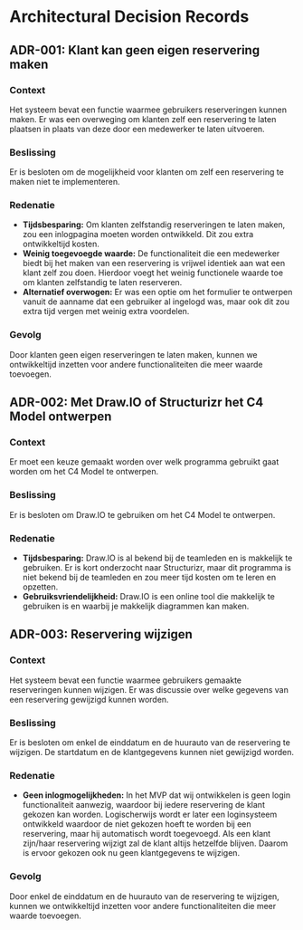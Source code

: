 ﻿# Architectural Decision Records

## ADR-001: Klant kan geen eigen reservering maken

### Context
Het systeem bevat een functie waarmee gebruikers reserveringen kunnen maken. Er was een overweging om klanten zelf een reservering te laten plaatsen in plaats van deze door een medewerker te laten uitvoeren.

### Beslissing
Er is besloten om de mogelijkheid voor klanten om zelf een reservering te maken niet te implementeren.

### Redenatie
- **Tijdsbesparing:** Om klanten zelfstandig reserveringen te laten maken, zou een inlogpagina moeten worden ontwikkeld. Dit zou extra ontwikkeltijd kosten.
- **Weinig toegevoegde waarde:** De functionaliteit die een medewerker biedt bij het maken van een reservering is vrijwel identiek aan wat een klant zelf zou doen. Hierdoor voegt het weinig functionele waarde toe om klanten zelfstandig te laten reserveren.
- **Alternatief overwogen:** Er was een optie om het formulier te ontwerpen vanuit de aanname dat een gebruiker al ingelogd was, maar ook dit zou extra tijd vergen met weinig extra voordelen.

### Gevolg
Door klanten geen eigen reserveringen te laten maken, kunnen we ontwikkeltijd inzetten voor andere functionaliteiten die meer waarde toevoegen.

## ADR-002: Met Draw.IO of Structurizr het C4 Model ontwerpen

### Context
Er moet een keuze gemaakt worden over welk programma gebruikt gaat worden om het C4 Model te ontwerpen.

### Beslissing
Er is besloten om Draw.IO te gebruiken om het C4 Model te ontwerpen.

### Redenatie
- **Tijdsbesparing:** Draw.IO is al bekend bij de teamleden en is makkelijk te gebruiken. Er is kort onderzocht naar Structurizr, maar dit programma is niet bekend bij de teamleden en zou meer tijd kosten om te leren en opzetten.
- **Gebruiksvriendelijkheid:** Draw.IO is een online tool die makkelijk te gebruiken is en waarbij je makkelijk diagrammen kan maken.

## ADR-003: Reservering wijzigen

### Context
Het systeem bevat een functie waarmee gebruikers gemaakte reserveringen kunnen wijzigen. Er was discussie over welke gegevens van een reservering gewijzigd kunnen worden.

### Beslissing
Er is besloten om enkel de einddatum en de huurauto van de reservering te wijzigen. De startdatum en de klantgegevens kunnen niet gewijzigd worden.

### Redenatie
- **Geen inlogmogelijkheden:** In het MVP dat wij ontwikkelen is geen login functionaliteit aanwezig, waardoor bij iedere reservering de klant gekozen kan worden. Logischerwijs wordt er later een loginsysteem ontwikkeld waardoor de niet gekozen hoeft te worden bij een reservering, maar hij automatisch wordt toegevoegd. Als een klant zijn/haar reservering wijzigt zal de klant altijs hetzelfde blijven. Daarom is ervoor gekozen ook nu geen klantgegevens te wijzigen.

### Gevolg
Door enkel de einddatum en de huurauto van de reservering te wijzigen, kunnen we ontwikkeltijd inzetten voor andere functionaliteiten die meer waarde toevoegen.